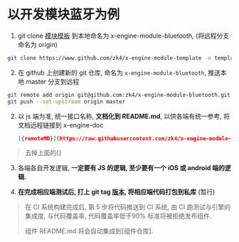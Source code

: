 
# 以开发模块蓝牙为例

1. git clone [模块模板](https://www.github.com/zk4/x-engine-module-template) 到本地命名为 x-engine-module-bluetooth, (将远程分支命名为 origin)
  ``` bash
  git clone https://www.github.com/zk4/x-engine-module-template -o template  x-engine-module-bluetooth
  ```
2. 在 github 上创建新的 git 仓库, 命名为 `x-engine-module-bluetooth`, 推送本地 master 分支到远程
  ``` bash
  git remote add origin git@github.com:zk4/x-engine-module-bluetooth.git
  git push --set-upstream origin master
  ```

2. 以 js 端为准, 统一接口名称, **文档化到 README.md**, 以供各端有统一参考, 将文档远程链接到 x-engine-doc  

   ``` json
   [{remoteMD}](https://raw.githubusercontent.com/zk4/x-engine-module-bluetooth/master/README.md?token=AAHTKQR3MB2FAWDNWYNV7SS7D2CXS)
   ```
  >  去掉上面的{}
   

3. 各端各自开发逻辑,  **一定要有 JS 的逻辑, 至少要有一个 iOS 或 android 端的逻辑.**

4. **在完成相应端测试后, 打上 git tag [版本](./docs/modules/组件-规范.md#版本), 将相应端代码打包到私库** (暂行)

> 在 CI 系统构建完成后, 第 5 步将代码推送到 CI 系统, 由 CI 跑测试与引擎的集成度, 与代码覆盖率, 代码覆盖率低于90% 标准将被拒绝发布组件.
>
> 组件 README.md 将会自动集成到[组件仓库].

​    



